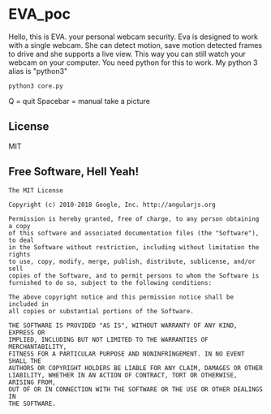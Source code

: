 # EVA_poc
Hello, this is EVA. your personal webcam security.
Eva is designed to work with a single webcam.
She can detect motion, save motion detected frames to drive and she supports a live view.
This way you can still watch your webcam on your computer.
You need python for this to work. My python 3 alias is "python3"
```
python3 core.py
```
Q = quit
Spacebar = manual take a picture

License
----

MIT


**Free Software, Hell Yeah!**
---
```
The MIT License

Copyright (c) 2010-2018 Google, Inc. http://angularjs.org

Permission is hereby granted, free of charge, to any person obtaining a copy
of this software and associated documentation files (the "Software"), to deal
in the Software without restriction, including without limitation the rights
to use, copy, modify, merge, publish, distribute, sublicense, and/or sell
copies of the Software, and to permit persons to whom the Software is
furnished to do so, subject to the following conditions:

The above copyright notice and this permission notice shall be included in
all copies or substantial portions of the Software.

THE SOFTWARE IS PROVIDED "AS IS", WITHOUT WARRANTY OF ANY KIND, EXPRESS OR
IMPLIED, INCLUDING BUT NOT LIMITED TO THE WARRANTIES OF MERCHANTABILITY,
FITNESS FOR A PARTICULAR PURPOSE AND NONINFRINGEMENT. IN NO EVENT SHALL THE
AUTHORS OR COPYRIGHT HOLDERS BE LIABLE FOR ANY CLAIM, DAMAGES OR OTHER
LIABILITY, WHETHER IN AN ACTION OF CONTRACT, TORT OR OTHERWISE, ARISING FROM,
OUT OF OR IN CONNECTION WITH THE SOFTWARE OR THE USE OR OTHER DEALINGS IN
THE SOFTWARE.
```